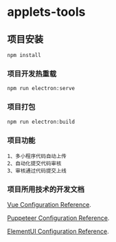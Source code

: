 # applets-tools

## 项目安装
```
npm install
```

### 项目开发热重载
```
npm run electron:serve
```

### 项目打包
```
npm run electron:build
```

### 项目功能
```
1、多小程序代码自动上传
2、自动化提交代码审核
3、审核通过代码提交上线
```

### 项目所用技术的开发文档
[Vue Configuration Reference](https://cli.vuejs.org/config/).

[Puppeteer Configuration Reference](https://pptr.dev/).

[ElementUI Configuration Reference](https://pptr.dev/).
